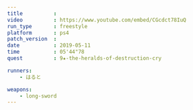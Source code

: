 ```yaml
---
title          :
video          : https://www.youtube.com/embed/CGcdct78IuQ
run_type       : freestyle
platform       : ps4
patch_version  : 
date           : 2019-05-11
time           : 05'44"78
quest          : 9★-the-heralds-of-destruction-cry

runners:
    - はると

weapons:
    - long-sword
---
```


